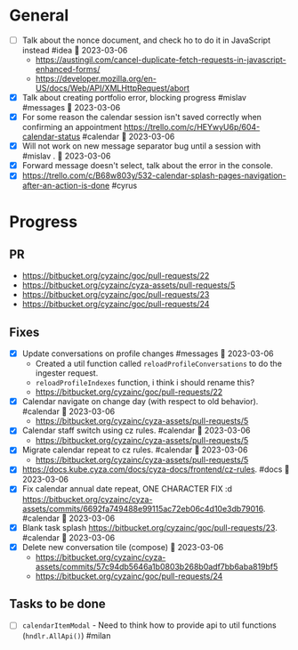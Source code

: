 # General

- [ ] Talk about the nonce document, and check ho to do it in JavaScript instead #idea 📅 2023-03-06
	- https://austingil.com/cancel-duplicate-fetch-requests-in-javascript-enhanced-forms/
	- https://developer.mozilla.org/en-US/docs/Web/API/XMLHttpRequest/abort
- [x] Talk about creating portfolio error, blocking progress #mislav #messages 📅 2023-03-06
- [x] For some reason the calendar session isn't saved correctly when confirming an appointment https://trello.com/c/HEYwyU6p/604-calendar-status #calendar 📅 2023-03-06
- [x] Will not work on new message separator bug until a session with #mislav . 📅 2023-03-06
- [x] Forward message doesn't select, talk about the error in the console.
- [x] https://trello.com/c/B68w803y/532-calendar-splash-pages-navigation-after-an-action-is-done #cyrus

# Progress

## PR

- https://bitbucket.org/cyzainc/goc/pull-requests/22 
- https://bitbucket.org/cyzainc/cyza-assets/pull-requests/5
- https://bitbucket.org/cyzainc/goc/pull-requests/23
- https://bitbucket.org/cyzainc/goc/pull-requests/24

## Fixes

- [x] Update conversations on profile changes #messages 📅 2023-03-06
	- Created a util function called `reloadProfileConversations` to do the ingester request.
	- `reloadProfileIndexes` function, i think i should rename this?
	- https://bitbucket.org/cyzainc/goc/pull-requests/22
- [x] Calendar navigate on change day (with respect to old behavior). #calendar 📅 2023-03-06
	- https://bitbucket.org/cyzainc/cyza-assets/pull-requests/5
- [x] Calendar staff switch using cz rules. #calendar 📅 2023-03-06
	- https://bitbucket.org/cyzainc/cyza-assets/pull-requests/5
- [x] Migrate calendar repeat to cz rules. #calendar 📅 2023-03-06
	- https://bitbucket.org/cyzainc/cyza-assets/pull-requests/5
- [x] https://docs.kube.cyza.com/docs/cyza-docs/frontend/cz-rules. #docs 📅 2023-03-06
- [x] Fix calendar annual date repeat, ONE CHARACTER FIX :d https://bitbucket.org/cyzainc/cyza-assets/commits/6692fa749488e99115ac72eb06c4d10e3db79016. #calendar 📅 2023-03-06
- [x] Blank task splash https://bitbucket.org/cyzainc/goc/pull-requests/23. #calendar 📅 2023-03-06
- [x] Delete new conversation tile (compose) 📅 2023-03-06
	- https://bitbucket.org/cyzainc/cyza-assets/commits/57c94db5646a1b0803b268b0adf7bb6aba819bf5
	- https://bitbucket.org/cyzainc/goc/pull-requests/24

## Tasks to be done

- [ ] `calendarItemModal` - Need to think how to provide api to util functions (`hndlr.AllApi()`) #milan